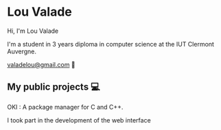 # Lou Valade

Hi, I'm Lou Valade 

I'm a student in 3 years diploma in computer science at the IUT Clermont Auvergne.

valadelou@gmail.com 💌

## My public projects 💻

OKI : A package manager for C and C++.

I took part in the development of the web interface
